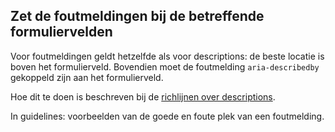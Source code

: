 ## Zet de foutmeldingen bij de betreffende formuliervelden

Voor foutmeldingen geldt hetzelfde als voor descriptions: de beste locatie is boven het formulierveld. Bovendien moet de foutmelding `aria-describedby` gekoppeld zijn aan het formulierveld.

Hoe dit te doen is beschreven bij de [richlijnen over descriptions](/richtlijnen/formulieren/alle-richtlijnen/descriptions).

In guidelines: voorbeelden van de goede en foute plek van een foutmelding.
